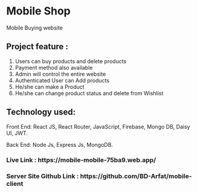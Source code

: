 <h1>Mobile Shop</h1>


<p>Mobile Buying website</p>

<h2>Project feature : </h2>

1) Users can buy products and delete products
2) Payment method also available
3) Admin will control the entire website
4) Authenticated User can Add products
5) He/she can make a Product
6) He/she can change product status and delete from Wishlist

<h2>Technology used:</h2>

<p>Front End: React JS, React Router, JavaScript, Firebase, Mongo DB, Daisy UI, JWT.</p>
<p>Back End: Node Js, Express Js, MongoDB.</p>

<h3>Live Link : https://mobile-mobile-75ba9.web.app/ </h3>

<h3>Server Site Github Link : https://github.com/BD-Arfat/mobile-client </h3>
